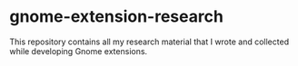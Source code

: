 # gnome-extension-research
This repository contains all my research material that I wrote and collected while developing Gnome extensions.
